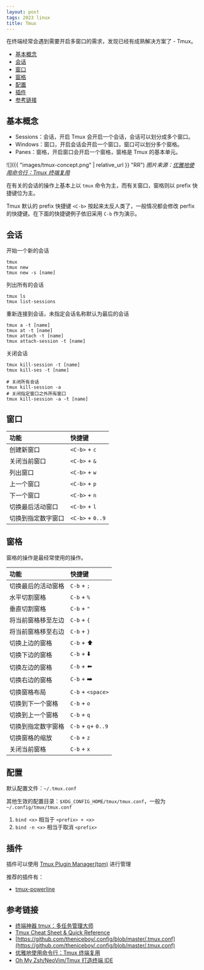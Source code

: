 ```yaml
---
layout: post
tags: 2023 linux
title: Tmux
---
```


在终端经常会遇到需要开启多窗口的需求，发现已经有成熟解决方案了 - Tmux。

<!-- vim-markdown-toc GFM -->

- [基本概念](#基本概念)
- [会话](#会话)
- [窗口](#窗口)
- [窗格](#窗格)
- [配置](#配置)
- [插件](#插件)
- [参考链接](#参考链接)

<!-- vim-markdown-toc -->

## 基本概念

- Sessions：会话，开启 Tmux 会开启一个会话，会话可以划分成多个窗口。
- Windows：窗口，开启会话会开启一个窗口，窗口可以划分多个窗格。
- Panes：窗格，开启窗口会开启一个窗格，窗格是 Tmux 的基本单元。

![]({{ "images/tmux-concept.png" | relative_url }} "RR")
_图片来源：[优雅地使用命令行：Tmux 终端复用](https://harttle.land/2015/11/06/tmux-startup.html)_

在有关的会话的操作上基本上以 `tmux` 命令为主，而有关窗口，窗格则以 prefix 快捷键位为主。

Tmux 默认的 prefix 快捷键 `<C-b>` 按起来太反人类了，一般情况都会修改 perfix 的快捷键。在下面的快捷键例子依旧采用 `C-b` 作为演示。

## 会话

开始一个新的会话

```shell
tmux
tmux new
tmux new -s [name]
```

列出所有的会话

```shell
tmux ls
tmux list-sessions
```

重新连接到会话，未指定会话名称默认为最后的会话

```shell
tmux a -t [name]
tmux at -t [name]
tmux attach -t [name]
tmux attach-session -t [name]
```

关闭会话

```shell
tmux kill-session -t [name]
tmux kill-ses -t [name]

# 关闭所有会话
tmux kill-session -a
# 关闭指定窗口之外所有窗口
tmux kill-session -a -t [name]
```

## 窗口

| 功能               | 快捷键           |
| :----------------- | :--------------- |
| 创建新窗口         | `<C-b>` + `c`    |
| 关闭当前窗口       | `<C-b>` + `&`    |
| 列出窗口           | `<C-b>` + `w`    |
| 上一个窗口         | `<C-b>` + `p`    |
| 下一个窗口         | `<C-b>` + `n`    |
| 切换最后活动窗口   | `<C-b>` + `l`    |
| 切换到指定数字窗口 | `<C-b>` + `0..9` |

## 窗格

窗格的操作是最经常使用的操作。

| 功能               | 快捷键              |
| :----------------- | :------------------ |
| 切换最后的活动窗格 | `C-b` + `;`         |
| 水平切割窗格       | `C-b` + `%`         |
| 垂直切割窗格       | `C-b` + `"`         |
| 将当前窗格移至左边 | `C-b` + `{`         |
| 将当前窗格移至右边 | `C-b` + `}`         |
| 切换上边的窗格     | `C-b` + ⬆️          |
| 切换下边的窗格     | `C-b` + ⬇️          |
| 切换左边的窗格     | `C-b` + ⬅️          |
| 切换右边的窗格     | `C-b` + ➡️          |
| 切换窗格布局       | `C-b` + `<space>`   |
| 切换到下一个窗格   | `C-b` + `o`         |
| 切换到上一个窗格   | `C-b` + `q`         |
| 切换到指定数字窗格 | `C-b` + `q`+ `0..9` |
| 切换窗格的缩放     | `C-b` + `z`         |
| 关闭当前窗格       | `C-b` + `x`         |

## 配置

默认配置文件：`~/.tmux.conf`

其他生效的配置目录：`$XDG_CONFIG_HOME/tmux/tmux.conf`，一般为 `~/.config/tmux/tmux.conf`

1. `bind <x>` 相当于 `<prefix> + <x>`
2. `bind -n <x>` 相当于取消 `<prefix>`

## 插件

插件可以使用 [Tmux Plugin Manager(tpm)](https://github.com/tmux-plugins/tpm) 进行管理

推荐的插件有：

- [tmux-powerline](https://github.com/erikw/tmux-powerline)

## 参考链接

- [终端神器 tmux：多任务管理大师](https://www.bilibili.com/video/BV1ML411h7tF/)
- [Tmux Cheat Sheet & Quick Reference](https://tmuxcheatsheet.com/)
- [https://github.com/theniceboy/.config/blob/master/.tmux.conf](https://github.com/theniceboy/.config/blob/master/.tmux.conf)
- [优雅地使用命令行：Tmux 终端复用](https://harttle.land/2015/11/06/tmux-startup.html)
- [Oh My Zsh/NeoVim/Tmux 打造终端 IDE](https://abelsu7.top/2019/05/21/terminal-ide-using-zsh-nvim-tmux/)
